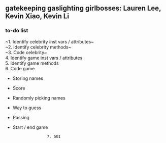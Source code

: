 gatekeeping gaslighting girlbosses: Lauren Lee, Kevin Xiao, Kevin Li
---
### to-do list
~1. Identify celebrity inst vars / attributes~  
~2. Identify celebrity methods~  
~3. Code celebrity~  
4. Identify game inst vars / attributes  
5. Identify game methods  
6. Code game  
* Storing names  
* Score  
* Randomly picking names  
* Way to guess  
* Passing  
* Start / end game  

                     7. GUI
